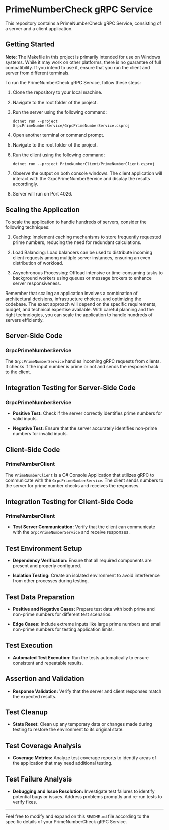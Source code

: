 # PrimeNumberCheck gRPC Service

This repository contains a PrimeNumberCheck gRPC Service, consisting of a server and a client application.

## Getting Started

**Note**: The Makefile in this project is primarily intended for use on Windows systems. While it may work on other platforms, there is no guarantee of full compatibility. If you intend to use it, ensure that you run the client and server from different terminals.

To run the PrimeNumberCheck gRPC Service, follow these steps:

1. Clone the repository to your local machine.

2. Navigate to the root folder of the project.

3. Run the server using the following command:

   ```
   dotnet run --project GrpcPrimeNumberService/GrpcPrimeNumberService.csproj
   ```

4. Open another terminal or command prompt.

5. Navigate to the root folder of the project.

6. Run the client using the following command:

   ```
   dotnet run --project PrimeNumberClient/PrimeNumberClient.csproj
   ```

7. Observe the output on both console windows. The client application will interact with the GrpcPrimeNumberService and display the results accordingly.
8. Server will run on Port 4026.
## Scaling the Application

To scale the application to handle hundreds of servers, consider the following techniques:

1. Caching: Implement caching mechanisms to store frequently requested prime numbers, reducing the need for redundant calculations.

2. Load Balancing: Load balancers can be used to distribute incoming client requests among multiple server instances, ensuring an even distribution of workload.

3. Asynchronous Processing: Offload intensive or time-consuming tasks to background workers using queues or message brokers to enhance server responsiveness.

Remember that scaling an application involves a combination of architectural decisions, infrastructure choices, and optimizing the codebase. The exact approach will depend on the specific requirements, budget, and technical expertise available. With careful planning and the right technologies, you can scale the application to handle hundreds of servers efficiently.

## Server-Side Code

### GrpcPrimeNumberService

The `GrpcPrimeNumberService` handles incoming gRPC requests from clients. It checks if the input number is prime or not and sends the response back to the client.

## Integration Testing for Server-Side Code

### GrpcPrimeNumberService

- **Positive Test:** Check if the server correctly identifies prime numbers for valid inputs.

- **Negative Test:** Ensure that the server accurately identifies non-prime numbers for invalid inputs.

## Client-Side Code

### PrimeNumberClient

The `PrimeNumberClient` is a C# Console Application that utilizes gRPC to communicate with the `GrpcPrimeNumberService`. The client sends numbers to the server for prime number checks and receives the responses.

## Integration Testing for Client-Side Code

### PrimeNumberClient

- **Test Server Communication:** Verify that the client can communicate with the `GrpcPrimeNumberService` and receive responses.

## Test Environment Setup

- **Dependency Verification:** Ensure that all required components are present and properly configured.

- **Isolation Testing:** Create an isolated environment to avoid interference from other processes during testing.

## Test Data Preparation

- **Positive and Negative Cases:** Prepare test data with both prime and non-prime numbers for different test scenarios.

- **Edge Cases:** Include extreme inputs like large prime numbers and small non-prime numbers for testing application limits.

## Test Execution

- **Automated Test Execution:** Run the tests automatically to ensure consistent and repeatable results.

## Assertion and Validation

- **Response Validation:** Verify that the server and client responses match the expected results.

## Test Cleanup

- **State Reset:** Clean up any temporary data or changes made during testing to restore the environment to its original state.

## Test Coverage Analysis

- **Coverage Metrics:** Analyze test coverage reports to identify areas of the application that may need additional testing.

## Test Failure Analysis

- **Debugging and Issue Resolution:** Investigate test failures to identify potential bugs or issues. Address problems promptly and re-run tests to verify fixes.

---
Feel free to modify and expand on this `README.md` file according to the specific details of your PrimeNumberCheck gRPC Service.
